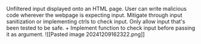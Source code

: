 Unfiltered input displayed onto an HTML page. 
	User can write malicious code wherever the webpage is expecting input. 
Mitigate through input sanitization or implementing ctrls to check input.
	Only allow input that's been tested to be safe. 
	+ Implement function to check input before passing it as argument. 
![[Pasted image 20241209162322.png]]

